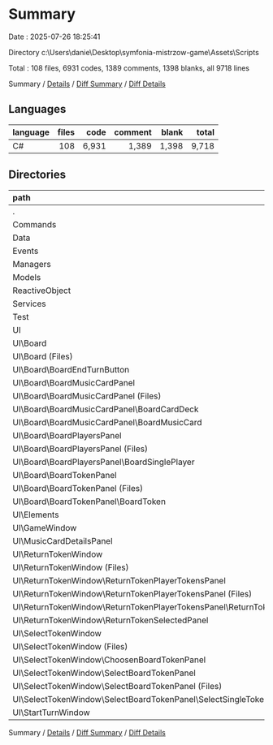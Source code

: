 # Summary

Date : 2025-07-26 18:25:41

Directory c:\\Users\\danie\\Desktop\\symfonia-mistrzow-game\\Assets\\Scripts

Total : 108 files,  6931 codes, 1389 comments, 1398 blanks, all 9718 lines

Summary / [Details](details.md) / [Diff Summary](diff.md) / [Diff Details](diff-details.md)

## Languages
| language | files | code | comment | blank | total |
| :--- | ---: | ---: | ---: | ---: | ---: |
| C# | 108 | 6,931 | 1,389 | 1,398 | 9,718 |

## Directories
| path | files | code | comment | blank | total |
| :--- | ---: | ---: | ---: | ---: | ---: |
| . | 108 | 6,931 | 1,389 | 1,398 | 9,718 |
| Commands | 9 | 1,044 | 834 | 230 | 2,108 |
| Data | 6 | 222 | 9 | 28 | 259 |
| Events | 4 | 458 | 277 | 96 | 831 |
| Managers | 1 | 49 | 12 | 12 | 73 |
| Models | 11 | 1,189 | 29 | 244 | 1,462 |
| ReactiveObject | 3 | 175 | 41 | 29 | 245 |
| Services | 2 | 139 | 8 | 34 | 181 |
| Test | 1 | 34 | 0 | 5 | 39 |
| UI | 71 | 3,621 | 179 | 720 | 4,520 |
| UI\\Board | 33 | 1,484 | 66 | 315 | 1,865 |
| UI\\Board (Files) | 3 | 92 | 1 | 15 | 108 |
| UI\\Board\\BoardEndTurnButton | 3 | 108 | 0 | 25 | 133 |
| UI\\Board\\BoardMusicCardPanel | 13 | 606 | 48 | 129 | 783 |
| UI\\Board\\BoardMusicCardPanel (Files) | 3 | 136 | 7 | 32 | 175 |
| UI\\Board\\BoardMusicCardPanel\\BoardCardDeck | 4 | 45 | 0 | 11 | 56 |
| UI\\Board\\BoardMusicCardPanel\\BoardMusicCard | 6 | 425 | 41 | 86 | 552 |
| UI\\Board\\BoardPlayersPanel | 6 | 215 | 0 | 42 | 257 |
| UI\\Board\\BoardPlayersPanel (Files) | 3 | 87 | 0 | 19 | 106 |
| UI\\Board\\BoardPlayersPanel\\BoardSinglePlayer | 3 | 128 | 0 | 23 | 151 |
| UI\\Board\\BoardTokenPanel | 8 | 463 | 17 | 104 | 584 |
| UI\\Board\\BoardTokenPanel (Files) | 3 | 83 | 0 | 16 | 99 |
| UI\\Board\\BoardTokenPanel\\BoardToken | 5 | 380 | 17 | 88 | 485 |
| UI\\Elements | 1 | 20 | 0 | 3 | 23 |
| UI\\GameWindow | 3 | 97 | 4 | 16 | 117 |
| UI\\MusicCardDetailsPanel | 6 | 676 | 101 | 149 | 926 |
| UI\\ReturnTokenWindow | 12 | 352 | 0 | 61 | 413 |
| UI\\ReturnTokenWindow (Files) | 3 | 134 | 0 | 21 | 155 |
| UI\\ReturnTokenWindow\\ReturnTokenPlayerTokensPanel | 6 | 218 | 0 | 37 | 255 |
| UI\\ReturnTokenWindow\\ReturnTokenPlayerTokensPanel (Files) | 3 | 29 | 0 | 5 | 34 |
| UI\\ReturnTokenWindow\\ReturnTokenPlayerTokensPanel\\ReturnTokenSinglePlayerToken | 3 | 189 | 0 | 32 | 221 |
| UI\\ReturnTokenWindow\\ReturnTokenSelectedPanel | 3 | 0 | 0 | 3 | 3 |
| UI\\SelectTokenWindow | 13 | 859 | 8 | 152 | 1,019 |
| UI\\SelectTokenWindow (Files) | 3 | 190 | 1 | 37 | 228 |
| UI\\SelectTokenWindow\\ChoosenBoardTokenPanel | 4 | 306 | 0 | 51 | 357 |
| UI\\SelectTokenWindow\\SelectBoardTokenPanel | 6 | 363 | 7 | 64 | 434 |
| UI\\SelectTokenWindow\\SelectBoardTokenPanel (Files) | 3 | 118 | 0 | 24 | 142 |
| UI\\SelectTokenWindow\\SelectBoardTokenPanel\\SelectSingleToken | 3 | 245 | 7 | 40 | 292 |
| UI\\StartTurnWindow | 3 | 133 | 0 | 24 | 157 |

Summary / [Details](details.md) / [Diff Summary](diff.md) / [Diff Details](diff-details.md)
